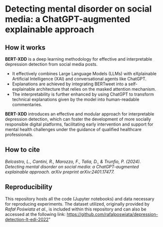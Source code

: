 # Detecting mental disorder on social media: a ChatGPT-augmented explainable approach

## How it works
**BERT-XDD** is a deep learning methodology for effective and interpretable depression detection from social media posts.

- It effectively combines Large Language Models (LLMs) with eXplainable Artificial Intelligence (XAI) and conversational agents like ChatGPT.
- Explanations are achieved by integrating BERTweet into a self-explainable architecture that relies on the masked attention mechanism.
- The interpretability is further enhanced by using ChatGPT to transform technical explanations given by the model into human-readable commentaries.

**BERT-XDD** introduces an effective and modular approach for interpretable depression detection, which can foster the development of more socially responsible digital platforms, facilitating early intervention and support for
mental health challenges under the guidance of qualified healthcare professionals.

## How to cite
*Belcastro, L., Cantini, R., Marozzo, F., Talia, D., & Trunfio, P. (2024). Detecting mental disorder on social media: a ChatGPT-augmented explainable approach. arXiv preprint arXiv:2401.17477.*

## Reproducibility
This repository hosts all the code (Jupyter notebooks) and data necessary for reproducing experiments. The dataset utilized, originally provided by *Rafał Poświata et al.*, is included within this repository and can also be accessed at the following link: https://github.com/rafalposwiata/depression-detection-lt-edi-2022"

